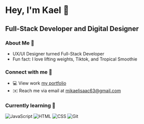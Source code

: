 # Hey, I'm Kael 🎨
## Full-Stack Developer and Digital Designer

### About Me 👑
- UX/UI Designer turned Full-Stack Developer
- Fun fact: I love lifting weights, Tiktok, and Tropical Smoothie

### Connect with me 🤙


- 💻 View work [my portfolio](https://kaelsportfolio.com) 
- ✉️ Reach me via email at [mikaelisaac63@gmail.com](mikaelisaac63@gmail.com)



### Currently learning 🧠 
![JavaScript](https://img.shields.io/badge/JavaScript-F7DF1E?style=for-the-badge&logo=javascript&logoColor=white)
![HTML](https://img.shields.io/badge/HTML5-E34F26?style=for-the-badge&logo=html5&logoColor=white)
![CSS](https://img.shields.io/badge/CSS-1572B6?&style=for-the-badge&logo=css3&logoColor=white)
![Git](https://img.shields.io/badge/git-F05032.svg?&style=for-the-badge&logo=git&logoColor=white)

<!--
**kaelisaac/kaelisaac** is a ✨ _special_ ✨ repository because its `README.md` (this file) appears on your GitHub profile.

Here are some ideas to get you started:

- 🔭 I’m currently working on ...
- 🌱 I’m currently learning ...
- 👯 I’m looking to collaborate on ...
- 🤔 I’m looking for help with ...
- 💬 Ask me about ...
- 📫 How to reach me: ...
- 😄 Pronouns: ...
- ⚡ Fun fact: ...
-->
